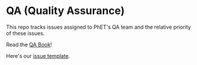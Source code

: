  # QA (Quality Assurance)
This repo tracks issues assigned to PhET's QA team and the relative priority of these issues.

Read the [QA Book](https://github.com/phetsims/QA/blob/master/doc/qa-book.md)!

Here's our [issue template](https://github.com/phetsims/QA/blob/master/doc/qa-book.md#issue-template).
